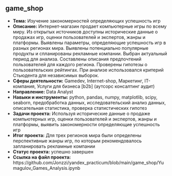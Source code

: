 <h2>game_shop</h2>
<ul>
<li><b>Тема:</b> Изучение закономерностей определяющих успешность игр
<li><b>Описание:</b> Интернет-магазин продает компьютерные игры по всему миру. Из открытых источников доступны исторические данные о продажах игр, оценки пользователей и экспертов, жанры и платформы. Выявлены параметры, определяющие успешность игр в разных регионах мира. Выявлены потенциально популярные продукты и спланированы рекламные компании. Выбран актуальный период для анализа. Составлены описания предпочтений пользователей для каждого региона. Проверены гипотезы о пользовательских рейтингах. При анализе использовался критерий Стьюдента для независимых выборок.
<li><b>Сферы деятельности:</b> Gamedev, Internet-shop, Маркетинг, IT-компания, Услуги для бизнеса [b2b] (аутсорс консалтинг аудит)  
<li><b>Направление:</b> Data Analyst
<li><b>Навыки и инструменты:</b> python, pandas, numpy, matplotlib, scipy, seaborn, предобработка данных, исследовательский анализ данных, описательная статистика, проверка статистических гипотез
<li><b>Задачи проекта:</b> Используя исторические данные о продаже компьютерных игр, оценки пользователей и экспертов, жанры и платформы, выявить закономерности определяющие успешность игр
<li><b>Итог проекта:</b> Для трех регионов мира были определены перспективные жанры игр, по которым рекомендовалось запланировать рекламные компании
<li><b>Статус проекта:</b> успешно завершен 
<li><b>Ссылка на файл проекта:</b> https://github.com/Jonzzi/yandex_practicum/blob/main/game_shop/Yumagulov_Games_Analysis.ipynb
</ul>
